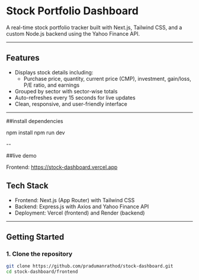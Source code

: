 # Stock Portfolio Dashboard

A real-time stock portfolio tracker built with Next.js, Tailwind CSS, and a custom Node.js backend using the Yahoo Finance API.

---

## Features

- Displays stock details including:
  - Purchase price, quantity, current price (CMP), investment, gain/loss, P/E ratio, and earnings
- Grouped by sector with sector-wise totals
- Auto-refreshes every 15 seconds for live updates
- Clean, responsive, and user-friendly interface

---

##install dependencies

npm install
npm run dev

--

##live demo

Frontend: https://stock-dashboard.vercel.app

## Tech Stack

- Frontend: Next.js (App Router) with Tailwind CSS
- Backend: Express.js with Axios and Yahoo Finance API
- Deployment: Vercel (frontend) and Render (backend)

---

## Getting Started

### 1. Clone the repository

```bash
git clone https://github.com/pradumanrathod/stock-dashboard.git
cd stock-dashboard/frontend
